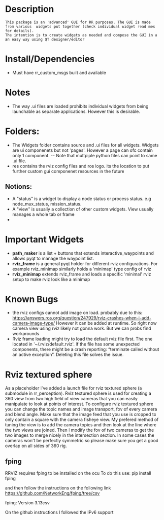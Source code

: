 # Description

    This package is an 'advanced' GUI for RR purposes. The GUI is made from various  widgets put together (check individual widget read mes for details).
    The intention is to create widgets as needed and compose the GUI in a an easy way using QT designer/editor

# Install/Dependencies
- Must have rr_custom_msgs built and available

# Notes

- The way .ui files are loaded prohibits individual widgets from being launchable as separate applications. However this is desirable.

# Folders:

- The Widgets folder contains source and .ui files for all widgets. Widgets are ui componenets but not 'pages'. However a page can ofc contain only 1 component.
  -- Note that multpiple python files can point to same .ui file.
- res contains the rviz config files and ros logo. its the location to put further custom gui componenet resources in the future

## Notions:

- A "status" is a widget to display a node status or process status. e.g node_mux_status, mission_status.
- A "view" is usually a collection of other custom widgets. View usually manages a whole tab or frame
-

# Important Widgets

- **path_maker** is a list + buttons that extends interactive_waypoints and allows pyqt to manage the waypoint list.
- **rviz_frame** is a general pyqt holder for different rviz configurations. For example rviz_minimap similarly holds a 'minimap' type config of rviz
- **rviz_minimap** extends rviz_frame and loads a specific 'minimal' rviz setup to make rviz look like a minimap

# Known Bugs

- the rviz configs cannot add image on load. probably due to this: https://answers.ros.org/question/247929/rviz-crashes-when-i-add-camera-image-type/
  However it can be added at runtime. So right now camera view using rviz likely not gonna work. But we can probs find workarounds
- Rviz frame loading might try to load the default rviz file first. The one located in '~/.rviz/default.rviz'. If the file has some unexpected components, there might be a crash reporting: “terminate called without an active exception”. Deleting this file solves the issue.

# Rviz textured sphere

As a placeholder I've added a launch file for rviz textured sphere (a submodule in rr_perception). Rviz textured sphere is used for creating a 360 view from two high field of view cameras that you can easily manipulate to look at points of interest.
To configure rviz textured sphere you can change the topic names and image transport, fov of every camera and blend angle. Make sure that the image feed that you use is cropped to only contain a square with the camera fisheye view.
My prefered method of tuning the view is to add the camera topics and then look at the line where the two views are joined. Then I modify the fov of two cameras to get the two images to merge nicely in the intersection section.
In some cases the cameras won't be perfectly symmetric so please make sure you get a good overlap on all sides of 360 rig.

## fping
RRVIZ requires fping to be installed on the ocu
To do this use:
pip install fping

and then follow the instructions on the following link
https://github.com/NetworkEng/fping/tree/csv 

fping: Version 3.13csv


On the github instructions I followed the IPv6 support 
